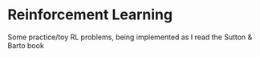 # Reinforcement Learning

Some practice/toy RL problems, being implemented as I read the Sutton &
Barto book